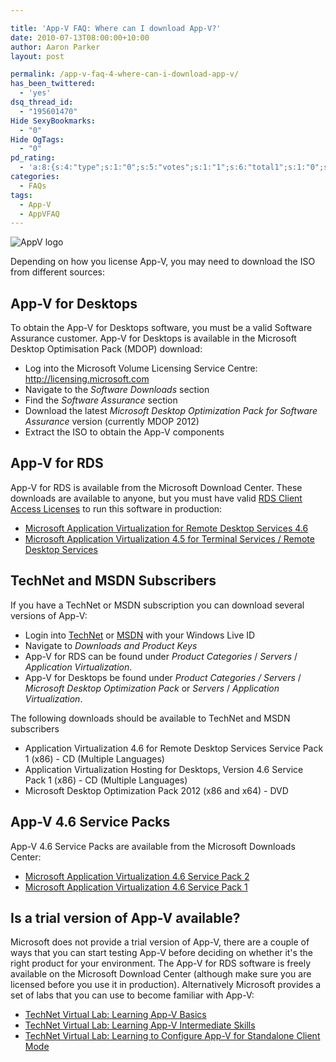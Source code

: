 ```yaml
---

title: 'App-V FAQ: Where can I download App-V?'
date: 2010-07-13T08:00:00+10:00
author: Aaron Parker
layout: post

permalink: /app-v-faq-4-where-can-i-download-app-v/
has_been_twittered:
  - 'yes'
dsq_thread_id:
  - "195601470"
Hide SexyBookmarks:
  - "0"
Hide OgTags:
  - "0"
pd_rating:
  - 'a:8:{s:4:"type";s:1:"0";s:5:"votes";s:1:"1";s:6:"total1";s:1:"0";s:6:"total2";s:1:"0";s:6:"total3";s:1:"0";s:6:"total4";s:1:"0";s:6:"total5";s:1:"1";s:7:"average";s:6:"5.0000";}'
categories:
  - FAQs
tags:
  - App-V
  - AppVFAQ
---
```

![AppV logo]({{site.baseurl}}/media/2010/06/AppVFAQLogo.png)

Depending on how you license App-V, you may need to download the ISO from different sources:

## App-V for Desktops

To obtain the App-V for Desktops software, you must be a valid Software Assurance customer. App-V for Desktops is available in the Microsoft Desktop Optimisation Pack (MDOP) download:

* Log into the Microsoft Volume Licensing Service Centre: <http://licensing.microsoft.com>
* Navigate to the _Software Downloads_ section
* Find the _Software Assurance_ section
* Download the latest _Microsoft Desktop Optimization Pack for Software Assurance_ version (currently MDOP 2012)
* Extract the ISO to obtain the App-V components

## App-V for RDS

App-V for RDS is available from the Microsoft Download Center. These downloads are available to anyone, but you must have valid [RDS Client Access Licenses](http://www.microsoft.com/windowsserver2008/en/us/rds-product-licensing.aspx) to run this software in production:

* [Microsoft Application Virtualization for Remote Desktop Services 4.6](http://www.microsoft.com/downloads/details.aspx?displaylang=en&FamilyID=e633164f-9729-43a8-9149-de651944a7fe)
* [Microsoft Application Virtualization 4.5 for Terminal Services / Remote Desktop Services](http://www.microsoft.com/downloads/details.aspx?displaylang=en&FamilyID=0890d6cd-0d3b-4c9d-b208-231c65d3e55a)

## TechNet and MSDN Subscribers

If you have a TechNet or MSDN subscription you can download several versions of App-V:

* Login into [TechNet](http://technet.microsoft.com/) or [MSDN](http://msdn.microsoft.com/) with your Windows Live ID
* Navigate to _Downloads and Product Keys_
* App-V for RDS can be found under _Product Categories_ / _Servers_ / _Application Virtualization_.
* App-V for Desktops be found under _Product Categories / Servers_ / _Microsoft Desktop Optimization Pack_ or _Servers_ / _Application Virtualization_.

The following downloads should be available to TechNet and MSDN subscribers

* Application Virtualization 4.6 for Remote Desktop Services Service Pack 1 (x86) - CD (Multiple Languages)
* Application Virtualization Hosting for Desktops, Version 4.6 Service Pack 1 (x86) - CD (Multiple Languages)
* Microsoft Desktop Optimization Pack 2012 (x86 and x64) - DVD

## App-V 4.6 Service Packs

App-V 4.6 Service Packs are available from the Microsoft Downloads Center:

* [Microsoft Application Virtualization 4.6 Service Pack 2](http://www.microsoft.com/en-us/download/details.aspx?id=35513)
* [Microsoft Application Virtualization 4.6 Service Pack 1](http://www.microsoft.com/downloads/en/details.aspx?FamilyID=3b48dbfe-612d-4806-b737-9254bd9b2445)

## Is a trial version of App-V available?

Microsoft does not provide a trial version of App-V, there are a couple of ways that you can start testing App-V before deciding on whether it's the right product for your environment. The App-V for RDS software is freely available on the Microsoft Download Center (although make sure you are licensed before you use it in production). Alternatively Microsoft provides a set of labs that you can use to become familiar with App-V:

* [TechNet Virtual Lab: Learning App-V Basics](http://go.microsoft.com/?linkid=9713042)
* [TechNet Virtual Lab: Learning App-V Intermediate Skills](http://go.microsoft.com/?linkid=9713043)
* [TechNet Virtual Lab: Learning to Configure App-V for Standalone Client Mode](http://go.microsoft.com/?linkid=9713044)
